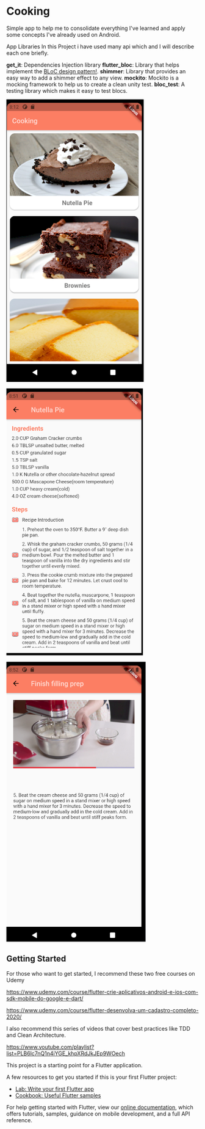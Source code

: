 # Cooking

Simple app to help me to consolidate everything I've learned and apply some concepts I've already used on Android. 

App Libraries In this Project i have used many api which and I will describe each one briefly.

**get_it**: Dependencies Injection library 
**flutter_bloc**: Library that helps implement the [BLoC design pattern!](https://www.didierboelens.com/2018/08/reactive-programming-streams-bloc/).
**shimmer**: Library that provides an easy way to add a shimmer effect to any view.
**mockito**: Mockito is a mocking framework to help us to create a clean unity test.
**bloc_test**: A testing library which makes it easy to test blocs.




![Screenshot](home.png) 

![Screenshot](recipe.png) 

![Screenshot](recipe_video.png)


## Getting Started


For those who want to get started, I recommend these two free courses on Udemy 

https://www.udemy.com/course/flutter-crie-aplicativos-android-e-ios-com-sdk-mobile-do-google-e-dart/

https://www.udemy.com/course/flutter-desenvolva-um-cadastro-completo-2020/


I also recommend this series of videos that cover best practices like TDD and Clean Architecture.

https://www.youtube.com/playlist?list=PLB6lc7nQ1n4iYGE_khpXRdJkJEp9WOech



This project is a starting point for a Flutter application.

A few resources to get you started if this is your first Flutter project:

- [Lab: Write your first Flutter app](https://flutter.dev/docs/get-started/codelab)
- [Cookbook: Useful Flutter samples](https://flutter.dev/docs/cookbook)

For help getting started with Flutter, view our
[online documentation](https://flutter.dev/docs), which offers tutorials,
samples, guidance on mobile development, and a full API reference.
